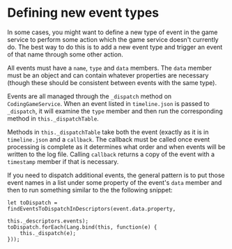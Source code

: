 Defining new event types
========================

In some cases, you might want to define a new type of event in the
game service to perform some action which the game service doesn't currently
do. The best way to do this is to add a new event type and trigger an event
of that name through some other action.

All events must have a `name`, `type` and `data` members. The `data` member must
be an object and can contain whatever properties are necessary (though these
should be consistent between events with the same type).

Events are all managed through the `_dispatch` method on `CodingGameService`.
When an event listed in `timeline.json` is passed to `_dispatch`, it will
examine the `type` member and then run the corresponding method in
`this._dispatchTable`.

Methods in `this._dispatchTable` take both the event (exactly as it is
in `timeline.json` and a `callback`. The callback must be called once event
processing is complete as it determines what order and when events will be
written to the log file. Calling `callback` returns a copy of the event with
a `timestamp` member if that is necessary.

If you need to dispatch additional events, the general pattern is to put
those event names in a list under some property of the event's `data` member and
then to run something similar to the the following snippet:

    let toDispatch = findEventsToDispatchInDescriptors(event.data.property,
                                                       this._descriptors.events);
    toDispatch.forEach(Lang.bind(this, function(e) {
        this._dispatch(e);
    }));
